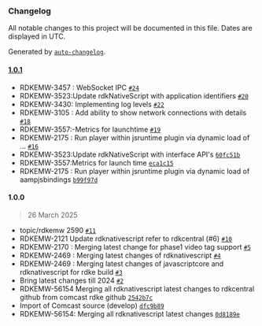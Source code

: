 ### Changelog

All notable changes to this project will be documented in this file. Dates are displayed in UTC.

Generated by [`auto-changelog`](https://github.com/CookPete/auto-changelog).

#### [1.0.1](https://github.com/rdkcentral/rdkNativeScript/compare/1.0.0...1.0.1)

- RDKEMW-3457 : WebSocket IPC [`#24`](https://github.com/rdkcentral/rdkNativeScript/pull/24)
- RDKEMW-3523:Update rdkNativeScript with application identifiers [`#20`](https://github.com/rdkcentral/rdkNativeScript/pull/20)
- RDKEMW-3430: Implementing log levels [`#22`](https://github.com/rdkcentral/rdkNativeScript/pull/22)
- RDKEMW-3105 : Add ability to show network connections with details [`#18`](https://github.com/rdkcentral/rdkNativeScript/pull/18)
- RDKEMW-3557:-Metrics for launchtime [`#19`](https://github.com/rdkcentral/rdkNativeScript/pull/19)
- RDKEMW-2175 : Run player within jsruntime plugin via dynamic load of … [`#16`](https://github.com/rdkcentral/rdkNativeScript/pull/16)
- RDKEMW-3523:Update rdkNativeScript with interface API's [`60fc51b`](https://github.com/rdkcentral/rdkNativeScript/commit/60fc51b6f48272e9671bc787c68a2ce19b036e0c)
- RDKEMW-3557:Metrics for launch time [`eca1c15`](https://github.com/rdkcentral/rdkNativeScript/commit/eca1c15b2e98e40156dba22696325c2c5d5fbaa5)
- RDKEMW-2175 : Run player within jsruntime plugin via dynamic load of aampjsbindings [`b99f97d`](https://github.com/rdkcentral/rdkNativeScript/commit/b99f97de6d73074a57a934fd627b463de5592680)

#### 1.0.0

> 26 March 2025

- topic/rdkemw 2590 [`#11`](https://github.com/rdkcentral/rdkNativeScript/pull/11)
- RDKEMW-2121 Update rdknativescript refer to rdkcentral (#6) [`#10`](https://github.com/rdkcentral/rdkNativeScript/pull/10)
- RDKEMW-2170 : Merging latest change for phase1 video tag support [`#5`](https://github.com/rdkcentral/rdkNativeScript/pull/5)
- RDKEMW-2469 : Merging latest changes of rdknativescript [`#4`](https://github.com/rdkcentral/rdkNativeScript/pull/4)
- RDKEMW-2469 : Merging latest changes of javascriptcore and rdknativescript for rdke build [`#3`](https://github.com/rdkcentral/rdkNativeScript/pull/3)
- Bring latest changes till 2024 [`#2`](https://github.com/rdkcentral/rdkNativeScript/pull/2)
- RDKEMW-56154 Merging all rdknativescript latest changes to rdkcentral github from comcast rdke github [`2542b7c`](https://github.com/rdkcentral/rdkNativeScript/commit/2542b7cac0c0c0dd1aef7d8b158e5dd63b56347e)
- Import of Comcast source (develop) [`dfc9b89`](https://github.com/rdkcentral/rdkNativeScript/commit/dfc9b89df42fb0b844e04624b13808333afb19ce)
- RDKEMW-56154: Merging all rdknativescript latest changes [`0d8189e`](https://github.com/rdkcentral/rdkNativeScript/commit/0d8189e76bdfa9f2cf619af300d95e5ec8f4def9)
